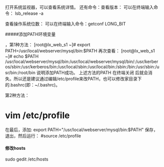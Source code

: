 打开系统监视器，可以查看系统详情。 
还有命令：查看版本： 
可以在终端输入命令： lsb_release -a 

查看操作系统位数： 
可以在终端输入命令：getconf LONG_BIT 



 
#####添加PATH环境变量

，第1种方法：
[root@lx_web_s1 ~]# export PATH=/usr/local/webserver/mysql/bin:$PATH
再次查看：
[root@lx_web_s1 ~]# echo $PATH         
/usr/local/webserver/mysql/bin:/usr/local/webserver/mysql/bin/:/usr/kerberos/sbin:/usr/kerberos/bin:/usr/local/sbin:/usr/local/bin:/sbin:/bin:/usr/sbin:/usr/bin:/root/bin
说明添加PATH成功。
上述方法的PATH 在终端关闭 后就会消失。所以还是建议通过编辑/etc/profile来改PATH，也可以修改家目录下的.bashrc(即：~/.bashrc)。
 
第2种方法： 
# vim /etc/profile
在最后，添加:
export PATH="/usr/local/webserver/mysql/bin:$PATH"
保存，退出，然后运行：
#source /etc/profile


#### 修改hosts

sudo gedit /etc/hosts


